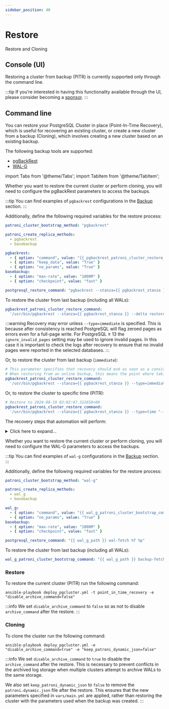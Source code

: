 ```yaml
---
sidebar_position: 40
---
```


# Restore

Restore and Cloning

## Console (UI)

Restoring a cluster from backup (PITR) is currently supported only through the command line.

:::tip
If you’re interested in having this functionality available through the UI, please consider becoming a [sponsor](/docs/sponsor).
:::

## Command line

You can restore your PostgreSQL Cluster in place (Point-In-Time Recovery), which is useful for recovering an existing cluster, or create a new cluster from a backup (Cloning), which involves creating a new cluster based on an existing backup.

The following backup tools are supported:
- [pgBackRest](https://github.com/pgbackrest/pgbackrest)
- [WAL-G](https://github.com/wal-g/wal-g)

import Tabs from '@theme/Tabs';
import TabItem from '@theme/TabItem';

<Tabs>
  <TabItem value="pgBackRest" label="pgBackRest" default>

Whether you want to restore the current cluster or perform cloning, you will need to configure the pgBackRest parameters to access the backups.

:::tip
You can find examples of `pgbackrest` configurations in the [Backup](/docs/management/backup) section.
:::

Additionally, define the following required variables for the restore process:

```yaml
patroni_cluster_bootstrap_method: "pgbackrest"
```

```yaml
patroni_create_replica_methods:
  - pgbackrest
  - basebackup

pgbackrest:
  - { option: "command", value: "{{ pgbackrest_patroni_cluster_restore_command }}" }
  - { option: "keep_data", value: "True" }
  - { option: "no_params", value: "True" }
basebackup:
  - { option: "max-rate", value: "1000M" }
  - { option: "checkpoint", value: "fast" }
```

```yaml
postgresql_restore_command: "pgbackrest --stanza={{ pgbackrest_stanza }} archive-get %f %p"
```

To restore the cluster from last backup (including all WALs):
```yaml
pgbackrest_patroni_cluster_restore_command:
  '/usr/bin/pgbackrest --stanza={{ pgbackrest_stanza }} --delta restore'
```

:::warning
Recovery may error unless `--type=immediate` is specified. This is because after consistency is reached PostgreSQL will flag zeroed pages as errors even for a full-page write. For PostgreSQL ≥ 13 the `ignore_invalid_pages` setting may be used to ignore invalid pages. In this case it is important to check the logs after recovery to ensure that no invalid pages were reported in the selected databases.
:::

Or, to restore the cluster from last backup (`immediate`):
```yaml
# This parameter specifies that recovery should end as soon as a consistent state is reached, i.e., as early as possible.
# When restoring from an online backup, this means the point where taking the backup ended.
pgbackrest_patroni_cluster_restore_command:
  '/usr/bin/pgbackrest --stanza={{ pgbackrest_stanza }} --type=immediate --delta restore'
```

Or, to restore the cluster to specific time (PITR):
```yaml
# Restore to 2024-08-19 03:02:07.322658+00
pgbackrest_patroni_cluster_restore_command:
  '/usr/bin/pgbackrest --stanza={{ pgbackrest_stanza }} --type=time "--target=2024-08-19 03:02:07.322658+00" --delta restore'
```

The recovery steps that automation will perform:

<details>
<summary>Click here to expand...</summary>

1. Stop patroni service on the Replica servers;
2. Stop patroni service on the Master server;
3. Remove patroni cluster from DCS;
4. Run "`/usr/bin/pgbackrest --stanza=<stanza_name> --delta restore`" on Master;
5. Run "`/usr/bin/pgbackrest --stanza=<stanza_name> --delta restore`" on Replica;
   - Note: if 'pgbackrest' in 'patroni_create_replica_methods' variable.
6. Waiting for restore from backup;
   - Note: timeout 24 hours.
7. Start PostgreSQL for Recovery;
8. Waiting for PostgreSQL Recovery to complete (WAL apply);
9. Stop PostgreSQL instance (if running);
10. Disable PostgreSQL `archive_command` (if enabled);
    - Note: if 'disable_archive_command' variable is 'true'.
11. Start patroni service on the Master server;
12. Check PostgreSQL is started and accepting connections on Master;
13. Make sure the PostgreSQL users (superuser and replication) are present;
    - and password does not differ from the specified in `vars/main.yml`.
14. Update PostgreSQL authentication parameter in `patroni.yml`
    - Note: if superuser or replication users is changed.
15. Start patroni service on Replica servers;
16. Check that the patroni is healthy on the replica server;
    - Note: timeout 10 hours.
17. Check PostgreSQL Cluster health (finish).

</details>

  </TabItem>
  <TabItem value="WAL-G" label="WAL-G">

Whether you want to restore the current cluster or perform cloning, you will need to configure the WAL-G parameters to access the backups.

:::tip
You can find examples of `wal-g` configurations in the [Backup](/docs/management/backup) section.
:::

Additionally, define the following required variables for the restore process:

```yaml
patroni_cluster_bootstrap_method: "wal-g"
```
```yaml
patroni_create_replica_methods:
  - wal_g
  - basebackup

wal_g:
  - { option: "command", value: "{{ wal_g_patroni_cluster_bootstrap_command }}" }
  - { option: "no_params", value: "True" }
basebackup:
  - { option: "max-rate", value: "1000M" }
  - { option: "checkpoint", value: "fast" }
```

```yaml
postgresql_restore_command: "{{ wal_g_path }} wal-fetch %f %p"
```

To restore the cluster from last backup (including all WALs):
```yaml
wal_g_patroni_cluster_bootstrap_command: "{{ wal_g_path }} backup-fetch {{ postgresql_data_dir }} LATEST"
```

  </TabItem>
</Tabs>

### Restore

To restore the current cluster (PITR) run the following command:

```
ansible-playbook deploy_pgcluster.yml -t point_in_time_recovery -e "disable_archive_command=false"
```

:::info
We set `disable_archive_command` to `false` so as not to disable `archive_command` after the restore.
:::

### Cloning

To clone the cluster run the following command:

```
ansible-playbook deploy_pgcluster.yml -e "disable_archive_command=true" -e "keep_patroni_dynamic_json=false"
```

:::info
We set `disable_archive_command` to `true` to disable the `archive_command` after the restore. This is necessary to prevent conflicts in the archived log storage when multiple clusters attempt to archive WALs to the same storage.

We also set `keep_patroni_dynamic_json` to `false` to remove the `patroni.dynamic.json` file after the restore. This ensures that the new parameters specified in `vars/main.yml` are applied, rather than restoring the cluster with the parameters used when the backup was created.
:::
